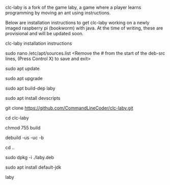 clc-laby is a fork of the game laby, a game where a player learns programming by moving an ant using instructions.

Below are installation instructions to get clc-laby working on a newly imaged raspberry pi (bookworm) with java. 
At the time of writing, these are provisional and will be updated soon.


clc-laby installation instructions


sudo nano /etc/apt/sources.list
<Remove the # from the start of the deb-src lines, (Press Control X) to save and exit>

sudo apt update

sudo apt upgrade


sudo apt build-dep laby

sudo apt install devscripts

git clone https://github.com/CommandLineCoder/clc-laby.git

cd clc-laby

chmod 755 build

debuild -us -uc -b

cd ..

sudo dpkg -i ./laby<version>.deb

sudo apt install default-jdk

laby
